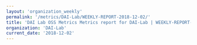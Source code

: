 ```yaml
---
layout: 'organization_weekly'
permalink: '/metrics/DAI-Lab/WEEKLY-REPORT-2018-12-02/'
title: 'DAI Lab OSS Metrics Metrics report for DAI-Lab | WEEKLY-REPORT-2018-12-02'
organization: 'DAI-Lab'
current_date: '2018-12-02'
---
```

